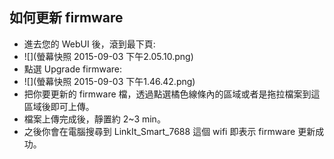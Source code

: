 ## 如何更新 firmware

* 進去您的 WebUI 後，滾到最下頁:
* ![](螢幕快照 2015-09-03 下午2.05.10.png)
* 點選 Upgrade firmware:
* ![](螢幕快照 2015-09-03 下午1.46.42.png)
* 把你要更新的 firmware 檔，透過點選橘色線條內的區域或者是拖拉檔案到這區域後即可上傳。
* 檔案上傳完成後，靜置約 2~3 min。
* 之後你會在電腦搜尋到 LinkIt_Smart_7688 這個 wifi 即表示 firmware 更新成功。